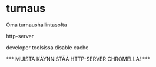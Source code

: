 # turnaus

Oma turnaushallintasofta

http-server

developer toolsissa disable cache

*** MUISTA KÄYNNISTÄÄ HTTP-SERVER CHROMELLA! ***